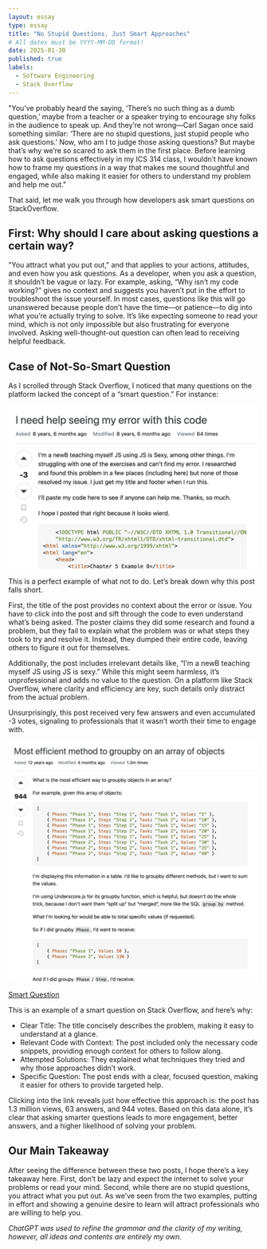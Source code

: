 ```yaml
---
layout: essay
type: essay
title: "No Stupid Questions, Just Smart Approaches"
# All dates must be YYYY-MM-DD format!
date: 2025-01-30
published: true
labels:
  - Software Engineering
  - Stack Overflow
---
```


"You’ve probably heard the saying, ‘There’s no such thing as a dumb question,’ maybe from a teacher or a speaker trying to encourage shy folks in the audience to speak up. And they’re not wrong—Carl Sagan once said something similar: ‘There are no stupid questions, just stupid people who ask questions.’ Now, who am I to judge those asking questions? But maybe that’s why we’re so scared to ask them in the first place. Before learning how to ask questions effectively in my ICS 314 class, I wouldn’t have known how to frame my questions in a way that makes me sound thoughtful and engaged, while also making it easier for others to understand my problem and help me out." 

That said, let me walk you through how developers ask smart questions on StackOverflow.

## First: Why should I care about asking questions a certain way?

"You attract what you put out," and that applies to your actions, attitudes, and even how you ask questions. As a developer, when you ask a question, it shouldn’t be vague or lazy. For example, asking, “Why isn’t my code working?” gives no context and suggests you haven’t put in the effort to troubleshoot the issue yourself. In most cases, questions like this will go unanswered because people don’t have the time—or patience—to dig into what you’re actually trying to solve. It’s like expecting someone to read your mind, which is not only impossible but also frustrating for everyone involved. Asking well-thought-out question can often lead to receiving helpful feedback.

## Case of Not-So-Smart Question

As I scrolled through Stack Overflow, I noticed that many questions on the platform lacked the concept of a “smart question.” For instance:

<img width="500px" class="rounded float-start pe-4" src="../img/badquestion.png">

This is a perfect example of what not to do. Let’s break down why this post falls short.

First, the title of the post provides no context about the error or issue. You have to click into the post and sift through the code to even understand what’s being asked. The poster claims they did some research and found a problem, but they fail to explain what the problem was or what steps they took to try and resolve it. Instead, they dumped their entire code, leaving others to figure it out for themselves.

Additionally, the post includes irrelevant details like, “I’m a newB teaching myself JS using JS is sexy.” While this might seem harmless, it’s unprofessional and adds no value to the question. On a platform like Stack Overflow, where clarity and efficiency are key, such details only distract from the actual problem.

Unsurprisingly, this post received very few answers and even accumulated -3 votes, signaling to professionals that it wasn’t worth their time to engage with.

<img width="500px" class="rounded float-start pe-4" src="../img/goodquestion.png">

[Smart Question](https://stackoverflow.com/questions/14446511/most-efficient-method-to-groupby-on-an-array-of-objects)

This is an example of a smart question on Stack Overflow, and here’s why:

- Clear Title: The title concisely describes the problem, making it easy to understand at a glance.
- Relevant Code with Context: The post included only the necessary code snippets, providing enough context for others to follow along.
- Attempted Solutions: They explained what techniques they tried and why those approaches didn’t work.
- Specific Question: The post ends with a clear, focused question, making it easier for others to provide targeted help.

Clicking into the link reveals just how effective this approach is: the post has 1.3 million views, 63 answers, and 944 votes. Based on this data alone, it’s clear that asking smarter questions leads to more engagement, better answers, and a higher likelihood of solving your problem.


## Our Main Takeaway

After seeing the difference between these two posts, I hope there’s a key takeaway here. First, don’t be lazy and expect the internet to solve your problems or read your mind. Second, while there are no stupid questions, you attract what you put out. As we’ve seen from the two examples, putting in effort and showing a genuine desire to learn will attract professionals who are willing to help you.

*ChatGPT was used to refine the grammar and the clarity of my writing, however, all ideas and contents are entirely my own.*
